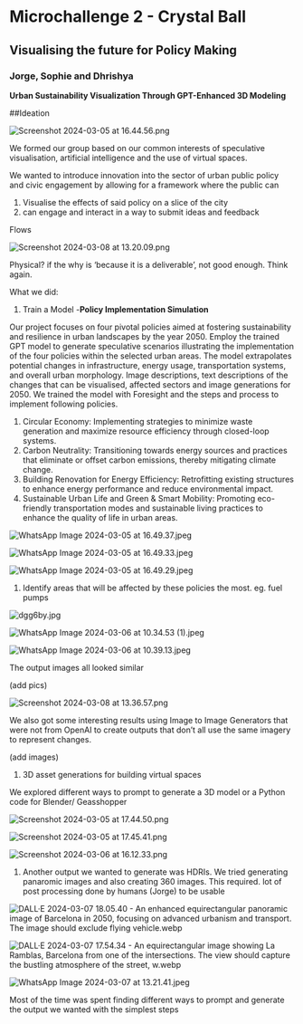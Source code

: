 # Microchallenge 2 - Crystal Ball 
## Visualising the future for Policy Making
### Jorge, Sophie and Dhrishya

**Urban Sustainability Visualization Through GPT-Enhanced 3D Modeling**

##Ideation

![Screenshot 2024-03-05 at 16.44.56.png](https://prod-files-secure.s3.us-west-2.amazonaws.com/7dca5545-fdd3-4883-8f65-92bdc1969430/b3757b55-81ab-40f1-8d1e-9d1a02ad3705/Screenshot_2024-03-05_at_16.44.56.png)

We formed our group based on our common interests of speculative visualisation, artificial intelligence and the use of virtual spaces. 

We wanted to introduce innovation into the sector of urban public policy and civic engagement by allowing for a framework where the public can 

1. Visualise the effects of said policy on a slice of the city
2. can engage and interact in a way to submit ideas and feedback

Flows

![Screenshot 2024-03-08 at 13.20.09.png](https://prod-files-secure.s3.us-west-2.amazonaws.com/7dca5545-fdd3-4883-8f65-92bdc1969430/476fff0d-f2ce-4d47-921f-cd88eedc3780/Screenshot_2024-03-08_at_13.20.09.png)

Physical? if the why is ‘because it is a deliverable’, not good enough. Think again.

What we did: 

1. Train a Model -**Policy Implementation Simulation**

Our project focuses on four pivotal policies aimed at fostering sustainability and resilience in urban landscapes by the year 2050. Employ the trained GPT model to generate speculative scenarios illustrating the implementation of the four policies within the selected urban areas. The model extrapolates potential changes in infrastructure, energy usage, transportation systems, and overall urban morphology. Image descriptions, text descriptions of the changes that can be visualised, affected sectors and image generations for 2050. We trained the model with Foresight and the steps and process to implement following policies.

1. Circular Economy: Implementing strategies to minimize waste generation and maximize resource efficiency through closed-loop systems.
2. Carbon Neutrality: Transitioning towards energy sources and practices that eliminate or offset carbon emissions, thereby mitigating climate change.
3. Building Renovation for Energy Efficiency: Retrofitting existing structures to enhance energy performance and reduce environmental impact.
4. Sustainable Urban Life and Green & Smart Mobility: Promoting eco-friendly transportation modes and sustainable living practices to enhance the quality of life in urban areas.

![WhatsApp Image 2024-03-05 at 16.49.37.jpeg](https://prod-files-secure.s3.us-west-2.amazonaws.com/7dca5545-fdd3-4883-8f65-92bdc1969430/fb88fb52-c8ba-42fd-926d-d60a058705e0/WhatsApp_Image_2024-03-05_at_16.49.37.jpeg)

![WhatsApp Image 2024-03-05 at 16.49.33.jpeg](https://prod-files-secure.s3.us-west-2.amazonaws.com/7dca5545-fdd3-4883-8f65-92bdc1969430/dc5ab709-4d97-4e60-872e-fed3408aba08/WhatsApp_Image_2024-03-05_at_16.49.33.jpeg)

![WhatsApp Image 2024-03-05 at 16.49.29.jpeg](https://prod-files-secure.s3.us-west-2.amazonaws.com/7dca5545-fdd3-4883-8f65-92bdc1969430/48fb8175-9177-4ac0-8d14-860dda34b044/WhatsApp_Image_2024-03-05_at_16.49.29.jpeg)

1. Identify areas that will be affected by these policies the most. eg. fuel pumps

![dgg6by.jpg](https://prod-files-secure.s3.us-west-2.amazonaws.com/7dca5545-fdd3-4883-8f65-92bdc1969430/49cc4b22-4ab5-470f-9c8a-b305b47ed35d/dgg6by.jpg)

![WhatsApp Image 2024-03-06 at 10.34.53 (1).jpeg](https://prod-files-secure.s3.us-west-2.amazonaws.com/7dca5545-fdd3-4883-8f65-92bdc1969430/f79f8a7e-23b7-4a68-8f19-ede7ea5df131/WhatsApp_Image_2024-03-06_at_10.34.53_(1).jpeg)

![WhatsApp Image 2024-03-06 at 10.39.13.jpeg](https://prod-files-secure.s3.us-west-2.amazonaws.com/7dca5545-fdd3-4883-8f65-92bdc1969430/9ab81a73-e61e-4b53-aea1-d21c873b44cd/WhatsApp_Image_2024-03-06_at_10.39.13.jpeg)

The output images all looked similar 

(add pics)

![Screenshot 2024-03-08 at 13.36.57.png](https://prod-files-secure.s3.us-west-2.amazonaws.com/7dca5545-fdd3-4883-8f65-92bdc1969430/20f74f11-bd10-423a-8225-e36380fe1e82/Screenshot_2024-03-08_at_13.36.57.png)

We also got some interesting results using Image to Image Generators that were not from OpenAI to create outputs that don’t all use the same imagery to represent changes. 

(add images)

1. 3D asset generations for building virtual spaces 

We explored different ways to prompt to generate a 3D model or a Python code for Blender/ Geasshopper 

![Screenshot 2024-03-05 at 17.44.50.png](https://prod-files-secure.s3.us-west-2.amazonaws.com/7dca5545-fdd3-4883-8f65-92bdc1969430/8b08ff32-1907-404d-9621-41a892b5b5e6/Screenshot_2024-03-05_at_17.44.50.png)

![Screenshot 2024-03-05 at 17.45.41.png](https://prod-files-secure.s3.us-west-2.amazonaws.com/7dca5545-fdd3-4883-8f65-92bdc1969430/9ef1c60e-8f31-49f0-a14d-f78d9fd26829/Screenshot_2024-03-05_at_17.45.41.png)

![Screenshot 2024-03-06 at 16.12.33.png](https://prod-files-secure.s3.us-west-2.amazonaws.com/7dca5545-fdd3-4883-8f65-92bdc1969430/c5983497-ef0b-49f3-87ae-54bde01983ab/Screenshot_2024-03-06_at_16.12.33.png)

1. Another output we wanted to generate was HDRIs. We tried generating panaromic images and also creating 360 images. This required. lot of post processing done by humans (Jorge) to be usable 

![DALL·E 2024-03-07 18.05.40 - An enhanced equirectangular panoramic image of Barcelona in 2050, focusing on advanced urbanism and transport. The image should exclude flying vehicle.webp](https://prod-files-secure.s3.us-west-2.amazonaws.com/7dca5545-fdd3-4883-8f65-92bdc1969430/3c7ae401-523d-4ad9-9332-7feef1cdaf5f/DALLE_2024-03-07_18.05.40_-_An_enhanced_equirectangular_panoramic_image_of_Barcelona_in_2050_focusing_on_advanced_urbanism_and_transport._The_image_should_exclude_flying_vehicle.webp)

![DALL·E 2024-03-07 17.54.34 - An equirectangular image showing La Ramblas, Barcelona from one of the intersections. The view should capture the bustling atmosphere of the street, w.webp](https://prod-files-secure.s3.us-west-2.amazonaws.com/7dca5545-fdd3-4883-8f65-92bdc1969430/a9c7f2d7-9cc3-4b63-bce6-0408bfc7106d/DALLE_2024-03-07_17.54.34_-_An_equirectangular_image_showing_La_Ramblas_Barcelona_from_one_of_the_intersections._The_view_should_capture_the_bustling_atmosphere_of_the_street_w.webp)

![WhatsApp Image 2024-03-07 at 13.21.41.jpeg](https://prod-files-secure.s3.us-west-2.amazonaws.com/7dca5545-fdd3-4883-8f65-92bdc1969430/b161583c-77b7-4e35-b81c-1178f842c669/WhatsApp_Image_2024-03-07_at_13.21.41.jpeg)

Most of the time was spent finding different ways to prompt and generate the output we wanted with the simplest steps
